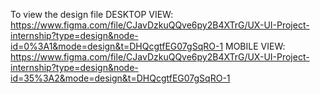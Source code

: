 To view the design file
DESKTOP VIEW: https://www.figma.com/file/CJavDzkuQQve6py2B4XTrG/UX-UI-Project-internship?type=design&node-id=0%3A1&mode=design&t=DHQcgtfEG07gSqRO-1
MOBILE VIEW: https://www.figma.com/file/CJavDzkuQQve6py2B4XTrG/UX-UI-Project-internship?type=design&node-id=35%3A2&mode=design&t=DHQcgtfEG07gSqRO-1




